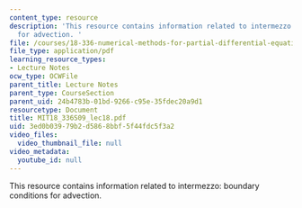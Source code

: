 ```yaml
---
content_type: resource
description: 'This resource contains information related to intermezzo: boundary conditions
  for advection. '
file: /courses/18-336-numerical-methods-for-partial-differential-equations-spring-2009/3ed0b03979b2d5868bbf5f44fdc5f3a2_MIT18_336S09_lec18.pdf
file_type: application/pdf
learning_resource_types:
- Lecture Notes
ocw_type: OCWFile
parent_title: Lecture Notes
parent_type: CourseSection
parent_uid: 24b4783b-01bd-9266-c95e-35fdec20a9d1
resourcetype: Document
title: MIT18_336S09_lec18.pdf
uid: 3ed0b039-79b2-d586-8bbf-5f44fdc5f3a2
video_files:
  video_thumbnail_file: null
video_metadata:
  youtube_id: null
---
```

This resource contains information related to intermezzo: boundary conditions for advection. 

